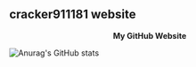 
## cracker911181 website
<div align="center">
<b>My GitHub Website</b>
</div>




![Anurag's GitHub stats](https://github-readme-stats.vercel.app/api?username=cracker911181&hide=contribs,prs)
